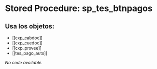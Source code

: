 # Stored Procedure: sp_tes_btnpagos

## Usa los objetos:
- [[cxp_cabdoc]]
- [[cxp_cuedoc]]
- [[cxp_provee]]
- [[tes_pago_auto]]

*No code available.*
